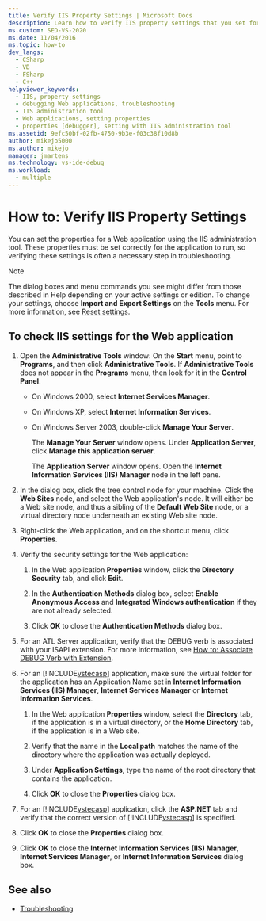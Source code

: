 ```yaml
---
title: Verify IIS Property Settings | Microsoft Docs
description: Learn how to verify IIS property settings that you set for a web application using the IIS administration tool.
ms.custom: SEO-VS-2020
ms.date: 11/04/2016
ms.topic: how-to
dev_langs: 
  - CSharp
  - VB
  - FSharp
  - C++
helpviewer_keywords: 
  - IIS, property settings
  - debugging Web applications, troubleshooting
  - IIS administration tool
  - Web applications, setting properties
  - properties [debugger], setting with IIS administration tool
ms.assetid: 9efc50bf-02fb-4750-9b3e-f03c38f10d8b
author: mikejo5000
ms.author: mikejo
manager: jmartens
ms.technology: vs-ide-debug
ms.workload: 
  - multiple
---
```

# How to: Verify IIS Property Settings

You can set the properties for a Web application using the IIS administration tool. These properties must be set correctly for the application to run, so verifying these settings is often a necessary step in troubleshooting.

> [!NOTE]
> The dialog boxes and menu commands you see might differ from those described in Help depending on your active settings or edition. To change your settings, choose **Import and Export Settings** on the **Tools** menu. For more information, see [Reset settings](../ide/environment-settings.md#reset-settings).

## To check IIS settings for the Web application

1. Open the **Administrative Tools** window: On the **Start** menu, point to **Programs**, and then click **Administrative Tools**. If **Administrative Tools** does not appear in the **Programs** menu, then look for it in the **Control Panel**.

   - On Windows 2000, select **Internet Services Manager**.

   - On Windows XP, select **Internet Information Services**.

   - On Windows Server 2003, double-click **Manage Your Server**.

        The **Manage Your Server** window opens. Under **Application Server**, click **Manage this application server**.

        The **Application Server** window opens. Open the **Internet Information Services (IIS) Manager** node in the left pane.

2. In the dialog box, click the tree control node for your machine. Click the **Web Sites** node, and select the Web application's node. It will either be a Web site node, and thus a sibling of the **Default Web Site** node, or a virtual directory node underneath an existing Web site node.

3. Right-click the Web application, and on the shortcut menu, click **Properties**.

4. Verify the security settings for the Web application:

   1. In the Web application **Properties** window, click the **Directory Security** tab, and click **Edit**.

   2. In the **Authentication Methods** dialog box, select **Enable Anonymous Access** and **Integrated Windows authentication** if they are not already selected.

   3. Click **OK** to close the **Authentication Methods** dialog box.

5. For an ATL Server application, verify that the DEBUG verb is associated with your ISAPI extension. For more information, see [How to: Associate DEBUG Verb with Extension](/previous-versions/ms165022(v=vs.100)).

6. For an [!INCLUDE[vstecasp](../code-quality/includes/vstecasp_md.md)] application, make sure the virtual folder for the application has an Application Name set in **Internet Information Services (IIS) Manager**, **Internet Services Manager** or **Internet Information Services**.

   1. In the Web application **Properties** window, select the **Directory** tab, if the application is in a virtual directory, or the **Home Directory** tab, if the application is in a Web site.

   2. Verify that the name in the **Local path** matches the name of the directory where the application was actually deployed.

   3. Under **Application Settings**, type the name of the root directory that contains the application.

   4. Click **OK** to close the **Properties** dialog box.

7. For an [!INCLUDE[vstecasp](../code-quality/includes/vstecasp_md.md)] application, click the **ASP.NET** tab and verify that the correct version of [!INCLUDE[vstecasp](../code-quality/includes/vstecasp_md.md)] is specified.

8. Click **OK** to close the **Properties** dialog box.

9. Click **OK** to close the **Internet Information Services (IIS) Manager**, **Internet Services Manager**, or **Internet Information Services** dialog box.

## See also

- [Troubleshooting](../debugger/debugging-web-applications-troubleshooting.md)